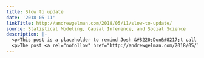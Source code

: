 ```yaml
---
title: Slow to update
date: '2018-05-11'
linkTitle: http://andrewgelman.com/2018/05/11/slow-to-update/
source: Statistical Modeling, Causal Inference, and Social Science
description: |-
  <p>This post is a placeholder to remind Josh &#8220;Don&#8217;t call him Sanjurjo&#8221; Miller and me to write our paper on slow updating in decision analysis, with the paradigmatic examples being pundits being slow to update their low probabilities of Leicester City and Donald Trump in 2016. We have competing titles for this paper. Josh wants [&#8230;]</p>
  <p>The post <a rel="nofollow" href="http://andrewgelman.com/2018/05/11/slow-to-update/">Slow to update</a> appeared first on <a rel="nofoll
---
```

